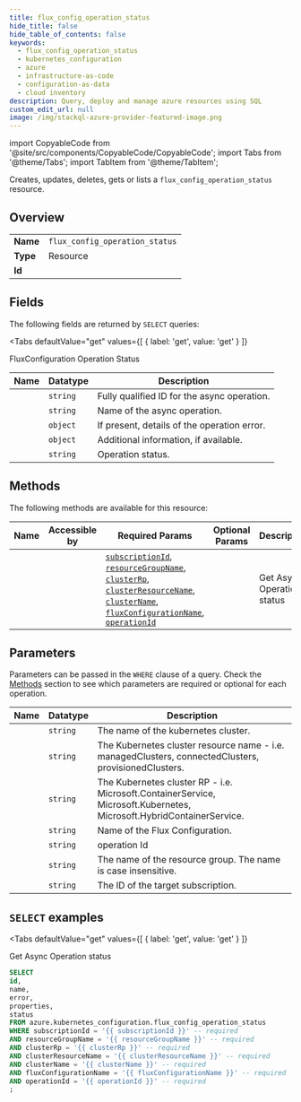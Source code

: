 ```yaml
--- 
title: flux_config_operation_status
hide_title: false
hide_table_of_contents: false
keywords:
  - flux_config_operation_status
  - kubernetes_configuration
  - azure
  - infrastructure-as-code
  - configuration-as-data
  - cloud inventory
description: Query, deploy and manage azure resources using SQL
custom_edit_url: null
image: /img/stackql-azure-provider-featured-image.png
---
```


import CopyableCode from '@site/src/components/CopyableCode/CopyableCode';
import Tabs from '@theme/Tabs';
import TabItem from '@theme/TabItem';

Creates, updates, deletes, gets or lists a <code>flux_config_operation_status</code> resource.

## Overview
<table><tbody>
<tr><td><b>Name</b></td><td><code>flux_config_operation_status</code></td></tr>
<tr><td><b>Type</b></td><td>Resource</td></tr>
<tr><td><b>Id</b></td><td><CopyableCode code="azure.kubernetes_configuration.flux_config_operation_status" /></td></tr>
</tbody></table>

## Fields

The following fields are returned by `SELECT` queries:

<Tabs
    defaultValue="get"
    values={[
        { label: 'get', value: 'get' }
    ]}
>
<TabItem value="get">

FluxConfiguration Operation Status

<table>
<thead>
    <tr>
    <th>Name</th>
    <th>Datatype</th>
    <th>Description</th>
    </tr>
</thead>
<tbody>
<tr>
    <td><CopyableCode code="id" /></td>
    <td><code>string</code></td>
    <td>Fully qualified ID for the async operation.</td>
</tr>
<tr>
    <td><CopyableCode code="name" /></td>
    <td><code>string</code></td>
    <td>Name of the async operation.</td>
</tr>
<tr>
    <td><CopyableCode code="error" /></td>
    <td><code>object</code></td>
    <td>If present, details of the operation error.</td>
</tr>
<tr>
    <td><CopyableCode code="properties" /></td>
    <td><code>object</code></td>
    <td>Additional information, if available.</td>
</tr>
<tr>
    <td><CopyableCode code="status" /></td>
    <td><code>string</code></td>
    <td>Operation status.</td>
</tr>
</tbody>
</table>
</TabItem>
</Tabs>

## Methods

The following methods are available for this resource:

<table>
<thead>
    <tr>
    <th>Name</th>
    <th>Accessible by</th>
    <th>Required Params</th>
    <th>Optional Params</th>
    <th>Description</th>
    </tr>
</thead>
<tbody>
<tr>
    <td><a href="#get"><CopyableCode code="get" /></a></td>
    <td><CopyableCode code="select" /></td>
    <td><a href="#parameter-subscriptionId"><code>subscriptionId</code></a>, <a href="#parameter-resourceGroupName"><code>resourceGroupName</code></a>, <a href="#parameter-clusterRp"><code>clusterRp</code></a>, <a href="#parameter-clusterResourceName"><code>clusterResourceName</code></a>, <a href="#parameter-clusterName"><code>clusterName</code></a>, <a href="#parameter-fluxConfigurationName"><code>fluxConfigurationName</code></a>, <a href="#parameter-operationId"><code>operationId</code></a></td>
    <td></td>
    <td>Get Async Operation status</td>
</tr>
</tbody>
</table>

## Parameters

Parameters can be passed in the `WHERE` clause of a query. Check the [Methods](#methods) section to see which parameters are required or optional for each operation.

<table>
<thead>
    <tr>
    <th>Name</th>
    <th>Datatype</th>
    <th>Description</th>
    </tr>
</thead>
<tbody>
<tr id="parameter-clusterName">
    <td><CopyableCode code="clusterName" /></td>
    <td><code>string</code></td>
    <td>The name of the kubernetes cluster.</td>
</tr>
<tr id="parameter-clusterResourceName">
    <td><CopyableCode code="clusterResourceName" /></td>
    <td><code>string</code></td>
    <td>The Kubernetes cluster resource name - i.e. managedClusters, connectedClusters, provisionedClusters.</td>
</tr>
<tr id="parameter-clusterRp">
    <td><CopyableCode code="clusterRp" /></td>
    <td><code>string</code></td>
    <td>The Kubernetes cluster RP - i.e. Microsoft.ContainerService, Microsoft.Kubernetes, Microsoft.HybridContainerService.</td>
</tr>
<tr id="parameter-fluxConfigurationName">
    <td><CopyableCode code="fluxConfigurationName" /></td>
    <td><code>string</code></td>
    <td>Name of the Flux Configuration.</td>
</tr>
<tr id="parameter-operationId">
    <td><CopyableCode code="operationId" /></td>
    <td><code>string</code></td>
    <td>operation Id</td>
</tr>
<tr id="parameter-resourceGroupName">
    <td><CopyableCode code="resourceGroupName" /></td>
    <td><code>string</code></td>
    <td>The name of the resource group. The name is case insensitive.</td>
</tr>
<tr id="parameter-subscriptionId">
    <td><CopyableCode code="subscriptionId" /></td>
    <td><code>string</code></td>
    <td>The ID of the target subscription.</td>
</tr>
</tbody>
</table>

## `SELECT` examples

<Tabs
    defaultValue="get"
    values={[
        { label: 'get', value: 'get' }
    ]}
>
<TabItem value="get">

Get Async Operation status

```sql
SELECT
id,
name,
error,
properties,
status
FROM azure.kubernetes_configuration.flux_config_operation_status
WHERE subscriptionId = '{{ subscriptionId }}' -- required
AND resourceGroupName = '{{ resourceGroupName }}' -- required
AND clusterRp = '{{ clusterRp }}' -- required
AND clusterResourceName = '{{ clusterResourceName }}' -- required
AND clusterName = '{{ clusterName }}' -- required
AND fluxConfigurationName = '{{ fluxConfigurationName }}' -- required
AND operationId = '{{ operationId }}' -- required
;
```
</TabItem>
</Tabs>
